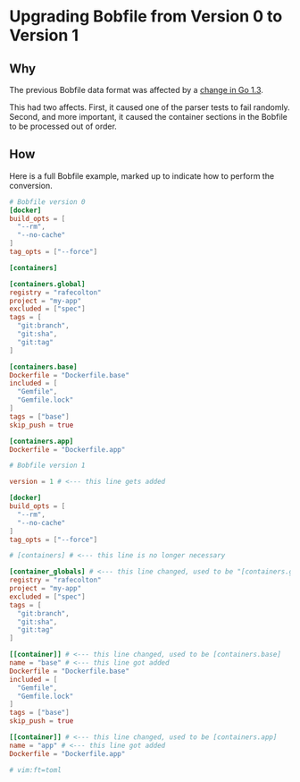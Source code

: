 # Upgrading Bobfile from Version 0 to Version 1

## Why

The previous Bobfile data format was affected by a [change in Go 1.3](http://golang.org/doc/go1.3#map).

This had two affects.  First, it caused one of the parser tests to fail
randomly.  Second, and more important, it caused the container sections
in the Bobfile to be processed out of order.

## How

Here is a full Bobfile example, marked up to indicate how to perform the
conversion.

```toml
# Bobfile version 0
[docker]
build_opts = [
  "--rm",
  "--no-cache"
]
tag_opts = ["--force"]

[containers]

[containers.global]
registry = "rafecolton"
project = "my-app"
excluded = ["spec"]
tags = [
  "git:branch",
  "git:sha",
  "git:tag"
]

[containers.base]
Dockerfile = "Dockerfile.base"
included = [
  "Gemfile",
  "Gemfile.lock"
]
tags = ["base"]
skip_push = true

[containers.app]
Dockerfile = "Dockerfile.app"
```

```toml
# Bobfile version 1

version = 1 # <--- this line gets added

[docker]
build_opts = [
  "--rm",
  "--no-cache"
]
tag_opts = ["--force"]

# [containers] # <--- this line is no longer necessary

[container_globals] # <--- this line changed, used to be "[containers.global]"
registry = "rafecolton"
project = "my-app"
excluded = ["spec"]
tags = [
  "git:branch",
  "git:sha",
  "git:tag"
]

[[container]] # <--- this line changed, used to be [containers.base]
name = "base" # <--- this line got added
Dockerfile = "Dockerfile.base"
included = [
  "Gemfile",
  "Gemfile.lock"
]
tags = ["base"]
skip_push = true

[[container]] # <--- this line changed, used to be [containers.app]
name = "app" # <--- this line got added
Dockerfile = "Dockerfile.app"

# vim:ft=toml
```
